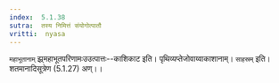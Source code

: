 ```yaml
---
index:  5.1.38
sutra:  तस्य निमित्तं संयोगोत्पातौ
vritti:  nyasa
---
```


`महाभूतानाम्` झ्र्महाभूतपरिणामःउउत्पात्तः--काशिकाट इति। पृथिव्यप्तेजोवाय्वाकाशानाम्। `साहस्रम्` इति। शतमानादिसूत्रेण (5.1.27) अण्।।

